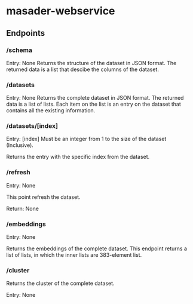 # masader-webservice


## Endpoints 

### /schema

Entry: None
Returns the structure of the dataset in JSON format. The returned data is a list that descibe the columns of the dataset.

### /datasets
Entry: None
Returns the complete dataset in JSON format. The returned data is a list of lists. Each item on the list is an entry on the dataset that contains all the existing information.

### /datasets/[index]

Entry:
[index] Must be an integer from 1 to the size of the dataset (Inclusive).

Returns the entry with the specific index from the dataset.


### /refresh
Entry: None

This point refresh the dataset.

Return: None

### /embeddings

Entry: None

Returns the embeddings of the complete dataset. This endpoint returns a list of lists, in which the inner lists are 383-element list.

### /cluster

Returns the cluster of the complete dataset.

Entry: None
